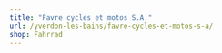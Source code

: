 ```yaml
---
title: "Favre cycles et motos S.A."
url: /yverdon-les-bains/favre-cycles-et-motos-s-a/
shop: Fahrrad
---
```

